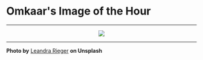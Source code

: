 # Omkaar's Image of the Hour

---

<div align="center">

<a href="https://unsplash.com/photos/dramatic-clouds-hover-over-an-autumn-landscape-gR5B7ocb-Ww">
  <img src="https://images.unsplash.com/photo-1750860022983-611489ff8132?crop=entropy&cs=tinysrgb&fit=max&fm=jpg&ixid=M3w3NjA2Nzh8MHwxfHJhbmRvbXx8fHx8fHx8fDE3NTE3MDk2MDB8&ixlib=rb-4.1.0&q=80&w=1080" style="max-width:100%; height:auto;">
</a>



</div>

---

**Photo by** [Leandra Rieger](https://unsplash.com/@leandrarieger) **on Unsplash**
